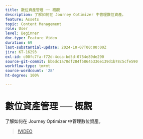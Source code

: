 ```yaml
---
title: 數位資產管理 ── 概觀
description: 了解如何在 Journey Optimizer 中管理數位資產。
feature: Assets
topic: Content Management
role: User
level: Beginner
doc-type: Feature Video
duration: 69
last-substantial-update: 2024-10-07T00:00:00Z
jira: KT-16293
exl-id: c00fc7fa-f72d-4cca-bd5d-0754e89de290
source-git-commit: bb6dc1a70df284f58645336e139d1b78c5cfe590
workflow-type: tm+mt
source-wordcount: '28'
ht-degree: 100%

---
```


# 數位資產管理 ── 概觀

了解如何在 Journey Optimizer 中管理數位資產。

>[!VIDEO](https://video.tv.adobe.com/v/3432674/?learn=on)
